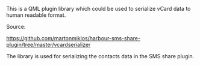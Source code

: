  This is a QML plugin library which could be used to serialize vCard data to human readable format.

Source:

https://github.com/martonmiklos/harbour-sms-share-plugin/tree/master/vcardserializer

The library is used for serializing the contacts data in the SMS share plugin.
